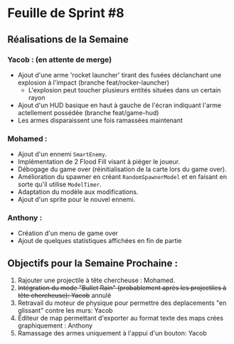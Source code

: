 # Feuille de Sprint #8

## Réalisations de la Semaine

### Yacob : (en attente de merge)
- Ajout d'une arme 'rocket launcher' tirant des fusées déclanchant une explosion à l'impact (branche feat/rocker-launcher)
   - L'explosion peut toucher plusieurs entités situées dans un certain rayon
- Ajout d'un HUD basique en haut à gauche de l'écran indiquant l'arme actellement possédée (branche feat/game-hud)
- Les armes disparaissent une fois ramassées maintenant

### Mohamed :
- Ajout d'un ennemi `SmartEnemy`.
- Implémentation de 2 Flood Fill visant à piéger le joueur.
- Débogage du game over (réinitialisation de la carte lors du game over).
- Amélioration du spawner en créant `RandomSpawnerModel` et en faisant en sorte qu'il utilise `ModelTimer`.
- Adaptation du modèle aux modifications.
- Ajout d'un sprite pour le nouvel ennemi.

### Anthony :
- Création d'un menu de game over
- Ajout de quelques statistiques affichées en fin de partie

## Objectifs pour la Semaine Prochaine :

1. Rajouter une projectile à tête chercheuse : Mohamed.
2. ~~Intégration du mode "Bullet Rain" (probablement après les projectiles à tête chercheuse): Yacob~~ annulé
3. Retravail du moteur de physique pour permettre des deplacements "en glissant" contre les murs: Yacob
4. Éditeur de map permettant d'exporter au format texte des maps crées graphiquement : Anthony
5. Ramassage des armes uniquement à l'appui d'un bouton: Yacob
